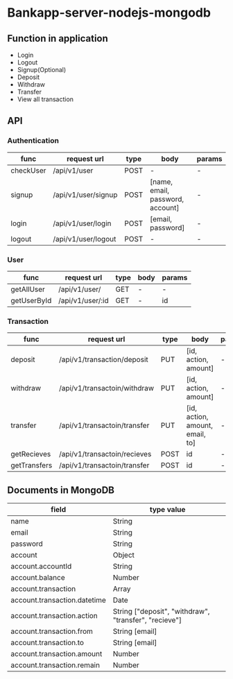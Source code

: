 # Bankapp-server-nodejs-mongodb

## Function in application
- Login
- Logout
- Signup(Optional)
- Deposit
- Withdraw
- Transfer
- View all transaction

## API 
### Authentication
| func | request url | type | body | params |
| --- | --- | --- | --- | --- | 
| checkUser | /api/v1/user | POST | - | - |
| signup | /api/v1/user/signup | POST | [name, email, password, account] | - |
| login | /api/v1/user/login | POST | [email, password] | - |
| logout | /api/v1/user/logout | POST | - | - |

### User
| func | request url | type | body | params |
| --- | --- | --- | --- | --- | 
| getAllUser | /api/v1/user/ | GET | - | - |
| getUserById | /api/v1/user/:id | GET | - | id |

### Transaction
| func | request url | type | body | params |
| --- | --- | --- | --- | --- | 
| deposit | /api/v1/transaction/deposit | PUT | [id, action, amount] | - |
| withdraw | /api/v1/transactoin/withdraw | PUT | [id, action, amount] | - |
| transfer | /api/v1/transactoin/transfer | PUT | [id, action, amount, email, to] | - |
| getRecieves | /api/v1/transactoin/recieves | POST | id | - |
| getTransfers | /api/v1/transactoin/transfer | POST | id | - |


## Documents in MongoDB
| field | type value |
| --- | --- |
| name | String |
| email | String |
| password | String |
| account | Object |
| account.accountId | String |
| account.balance | Number |
| account.transaction | Array |
| account.transaction.datetime | Date |
| account.transaction.action | String ["deposit", "withdraw", "transfer", "recieve"] |
| account.transaction.from | String [email] |
| account.transaction.to | String [email] |
| account.transaction.amount | Number |
| account.transaction.remain | Number |
